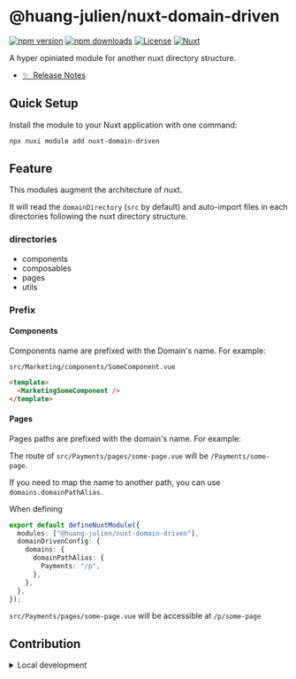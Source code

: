<!--
Get your module up and running quickly.

Find and replace all on all files (CMD+SHIFT+F):
- Name: My Module
- Package name: my-module
- Description: My new Nuxt module
-->

# @huang-julien/nuxt-domain-driven

[![npm version][npm-version-src]][npm-version-href]
[![npm downloads][npm-downloads-src]][npm-downloads-href]
[![License][license-src]][license-href]
[![Nuxt][nuxt-src]][nuxt-href]

A hyper opiniated module for another nuxt directory structure.

- [✨ &nbsp;Release Notes](/CHANGELOG.md)
  <!-- - [🏀 Online playground](https://stackblitz.com/github/your-org/my-module?file=playground%2Fapp.vue) -->
  <!-- - [📖 &nbsp;Documentation](https://example.com) -->

## Quick Setup

Install the module to your Nuxt application with one command:

```bash
npx nuxi module add nuxt-domain-driven
```

## Feature

This modules augment the architecture of nuxt.

It will read the `domainDirectory` (`src` by default) and auto-import files in each directories following the nuxt directory structure.

### directories

- components
- composables
- pages
- utils

### Prefix

#### Components

Components name are prefixed with the Domain's name. For example:

`src/Marketing/components/SomeComponent.vue`

```html
<template>
  <MarketingSomeComponent />
</template>
```

#### Pages

Pages paths are prefixed with the domain's name. For example:

The route of `src/Payments/pages/some-page.vue` will be `/Payments/some-page`.

If you need to map the name to another path, you can use `domains.domainPathAlias`.

When defining

```ts
export default defineNuxtModule({
  modules: ["@huang-julien/nuxt-domain-driven"],
  domainDrivenConfig: {
    domains: {
      domainPathAlias: {
        Payments: "/p",
      },
    },
  },
});
```

`src/Payments/pages/some-page.vue` will be accessible at `/p/some-page`

## Contribution

<details>
  <summary>Local development</summary>
  
  ```bash
  # Install dependencies
  npm install
  
  # Generate type stubs
  npm run dev:prepare
  
  # Develop with the playground
  npm run dev
  
  # Build the playground
  npm run dev:build
  
  # Run ESLint
  npm run lint
  
  # Run Vitest
  npm run test
  npm run test:watch
  
  # Release new version
  npm run release
  ```

</details>

<!-- Badges -->

[npm-version-src]: https://img.shields.io/npm/v/my-module/latest.svg?style=flat&colorA=020420&colorB=00DC82
[npm-version-href]: https://npmjs.com/package/my-module
[npm-downloads-src]: https://img.shields.io/npm/dm/my-module.svg?style=flat&colorA=020420&colorB=00DC82
[npm-downloads-href]: https://npmjs.com/package/my-module
[license-src]: https://img.shields.io/npm/l/my-module.svg?style=flat&colorA=020420&colorB=00DC82
[license-href]: https://npmjs.com/package/my-module
[nuxt-src]: https://img.shields.io/badge/Nuxt-020420?logo=nuxt.js
[nuxt-href]: https://nuxt.com
